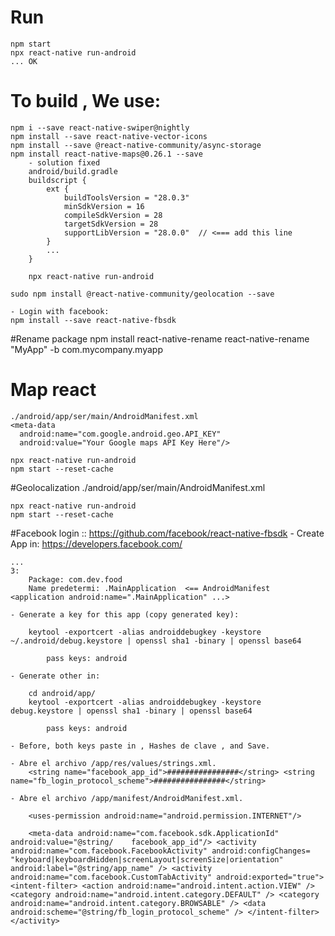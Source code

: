 # Run

    npm start
    npx react-native run-android
    ... OK


# To build , We use:
    
    npm i --save react-native-swiper@nightly        
    npm install --save react-native-vector-icons
    npm install --save @react-native-community/async-storage
    npm install react-native-maps@0.26.1 --save
        - solution fixed
        android/build.gradle
        buildscript {
            ext {
                buildToolsVersion = "28.0.3"
                minSdkVersion = 16
                compileSdkVersion = 28
                targetSdkVersion = 28
                supportLibVersion = "28.0.0"  // <=== add this line
            }
            ...
        }

        npx react-native run-android

    sudo npm install @react-native-community/geolocation --save

    - Login with facebook:
    npm install --save react-native-fbsdk

#Rename package
    npm install react-native-rename
    react-native-rename "MyApp" -b com.mycompany.myapp

# Map react

    ./android/app/ser/main/AndroidManifest.xml
    <meta-data
      android:name="com.google.android.geo.API_KEY"
      android:value="Your Google maps API Key Here"/>

    npx react-native run-android
    npm start --reset-cache


#Geolocalization
    ./android/app/ser/main/AndroidManifest.xml
    <uses-permission android:name="android.permission.ACCESS_FINE_LOCATION" />

    npx react-native run-android
    npm start --reset-cache


#Facebook login :: https://github.com/facebook/react-native-fbsdk
    - Create App in:
    https://developers.facebook.com/

    ...
    3:
        Package: com.dev.food
        Name predetermi: .MainApplication  <== AndroidManifest <application android:name=".MainApplication" ...>

    - Generate a key for this app (copy generated key):

        keytool -exportcert -alias androiddebugkey -keystore ~/.android/debug.keystore | openssl sha1 -binary | openssl base64
        
            pass keys: android

    - Generate other in:

        cd android/app/
        keytool -exportcert -alias androiddebugkey -keystore debug.keystore | openssl sha1 -binary | openssl base64

            pass keys: android

    - Before, both keys paste in , Hashes de clave , and Save.

    - Abre el archivo /app/res/values/strings.xml.
        <string name="facebook_app_id">################</string> <string name="fb_login_protocol_scheme">################</string>

    - Abre el archivo /app/manifest/AndroidManifest.xml.

        <uses-permission android:name="android.permission.INTERNET"/>

        <meta-data android:name="com.facebook.sdk.ApplicationId" android:value="@string/    facebook_app_id"/> <activity android:name="com.facebook.FacebookActivity" android:configChanges= "keyboard|keyboardHidden|screenLayout|screenSize|orientation" android:label="@string/app_name" /> <activity android:name="com.facebook.CustomTabActivity" android:exported="true"> <intent-filter> <action android:name="android.intent.action.VIEW" /> <category android:name="android.intent.category.DEFAULT" /> <category android:name="android.intent.category.BROWSABLE" /> <data android:scheme="@string/fb_login_protocol_scheme" /> </intent-filter> </activity>



        